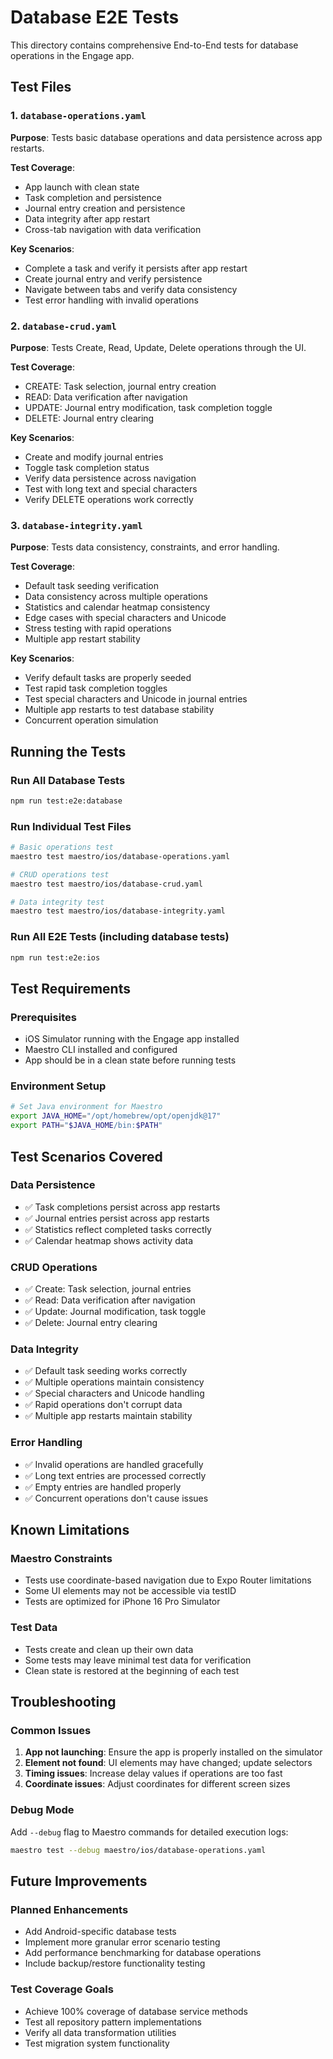 # Database E2E Tests

This directory contains comprehensive End-to-End tests for database operations in the Engage app.

## Test Files

### 1. `database-operations.yaml`

**Purpose**: Tests basic database operations and data persistence across app restarts.

**Test Coverage**:

- App launch with clean state
- Task completion and persistence
- Journal entry creation and persistence
- Data integrity after app restart
- Cross-tab navigation with data verification

**Key Scenarios**:

- Complete a task and verify it persists after app restart
- Create journal entry and verify persistence
- Navigate between tabs and verify data consistency
- Test error handling with invalid operations

### 2. `database-crud.yaml`

**Purpose**: Tests Create, Read, Update, Delete operations through the UI.

**Test Coverage**:

- CREATE: Task selection, journal entry creation
- READ: Data verification after navigation
- UPDATE: Journal entry modification, task completion toggle
- DELETE: Journal entry clearing

**Key Scenarios**:

- Create and modify journal entries
- Toggle task completion status
- Verify data persistence across navigation
- Test with long text and special characters
- Verify DELETE operations work correctly

### 3. `database-integrity.yaml`

**Purpose**: Tests data consistency, constraints, and error handling.

**Test Coverage**:

- Default task seeding verification
- Data consistency across multiple operations
- Statistics and calendar heatmap consistency
- Edge cases with special characters and Unicode
- Stress testing with rapid operations
- Multiple app restart stability

**Key Scenarios**:

- Verify default tasks are properly seeded
- Test rapid task completion toggles
- Test special characters and Unicode in journal entries
- Multiple app restarts to test database stability
- Concurrent operation simulation

## Running the Tests

### Run All Database Tests

```bash
npm run test:e2e:database
```

### Run Individual Test Files

```bash
# Basic operations test
maestro test maestro/ios/database-operations.yaml

# CRUD operations test
maestro test maestro/ios/database-crud.yaml

# Data integrity test
maestro test maestro/ios/database-integrity.yaml
```

### Run All E2E Tests (including database tests)

```bash
npm run test:e2e:ios
```

## Test Requirements

### Prerequisites

- iOS Simulator running with the Engage app installed
- Maestro CLI installed and configured
- App should be in a clean state before running tests

### Environment Setup

```bash
# Set Java environment for Maestro
export JAVA_HOME="/opt/homebrew/opt/openjdk@17"
export PATH="$JAVA_HOME/bin:$PATH"
```

## Test Scenarios Covered

### Data Persistence

- ✅ Task completions persist across app restarts
- ✅ Journal entries persist across app restarts
- ✅ Statistics reflect completed tasks correctly
- ✅ Calendar heatmap shows activity data

### CRUD Operations

- ✅ Create: Task selection, journal entries
- ✅ Read: Data verification after navigation
- ✅ Update: Journal modification, task toggle
- ✅ Delete: Journal entry clearing

### Data Integrity

- ✅ Default task seeding works correctly
- ✅ Multiple operations maintain consistency
- ✅ Special characters and Unicode handling
- ✅ Rapid operations don't corrupt data
- ✅ Multiple app restarts maintain stability

### Error Handling

- ✅ Invalid operations are handled gracefully
- ✅ Long text entries are processed correctly
- ✅ Empty entries are handled properly
- ✅ Concurrent operations don't cause issues

## Known Limitations

### Maestro Constraints

- Tests use coordinate-based navigation due to Expo Router limitations
- Some UI elements may not be accessible via testID
- Tests are optimized for iPhone 16 Pro Simulator

### Test Data

- Tests create and clean up their own data
- Some tests may leave minimal test data for verification
- Clean state is restored at the beginning of each test

## Troubleshooting

### Common Issues

1. **App not launching**: Ensure the app is properly installed on the simulator
2. **Element not found**: UI elements may have changed; update selectors
3. **Timing issues**: Increase delay values if operations are too fast
4. **Coordinate issues**: Adjust coordinates for different screen sizes

### Debug Mode

Add `--debug` flag to Maestro commands for detailed execution logs:

```bash
maestro test --debug maestro/ios/database-operations.yaml
```

## Future Improvements

### Planned Enhancements

- Add Android-specific database tests
- Implement more granular error scenario testing
- Add performance benchmarking for database operations
- Include backup/restore functionality testing

### Test Coverage Goals

- Achieve 100% coverage of database service methods
- Test all repository pattern implementations
- Verify all data transformation utilities
- Test migration system functionality
